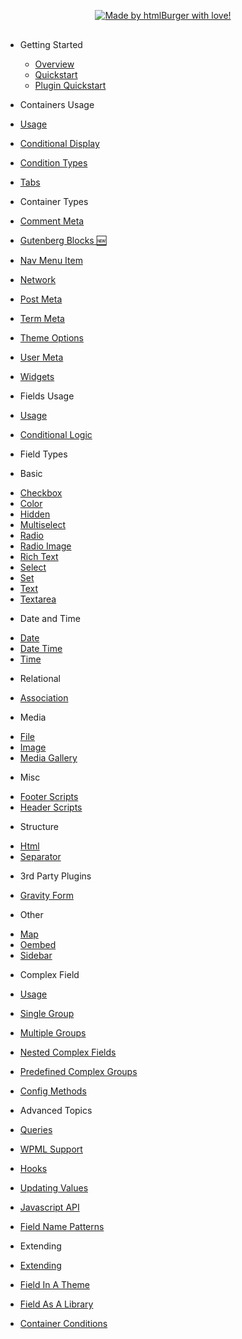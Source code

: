 <div style="display: flex; justify-content: center; margin: 30px 0;">
  <a href="https://htmlburger.com/" target="_blank">
    <img src="https://carbonfields.net/wp-content/uploads/2017/10/htmlburger-made-with-love.png" title="Made by htmlBurger with love!" alt="Made by htmlBurger with love!" />
  </a>
</div>

* Getting Started

  * [Overview](overview.md)
  * [Quickstart](quickstart.md)
  * [Plugin Quickstart](plugin-quickstart.md)

* Containers Usage

 * [Usage](containers/usage.md)
 * [Conditional Display](containers/conditional-display.md)
 * [Condition Types](containers/condition-types.md)
 * [Tabs](containers/tabs.md)

* Container Types

 * [Comment Meta](containers/comment-meta.md)
 * [Gutenberg Blocks :new:](containers/gutenberg-blocks.md)
 * [Nav Menu Item](containers/nav-menu-item.md)
 * [Network](containers/network.md)
 * [Post Meta](containers/post-meta.md)
 * [Term Meta](containers/term-meta.md)
 * [Theme Options](containers/theme-options.md)
 * [User Meta](containers/user-meta.md)
 * [Widgets](containers/widgets.md)

* Fields Usage

 * [Usage](fields/usage.md)
 * [Conditional Logic](fields/conditional-logic.md)

* Field Types

 * Basic
  - [Checkbox](fields/checkbox.md)
  - [Color](fields/color.md)
  - [Hidden](fields/hidden.md)
  - [Multiselect](fields/multiselect.md)
  - [Radio](fields/radio.md)
  - [Radio Image](fields/radio-image.md)
  - [Rich Text](fields/rich-text.md)
  - [Select](fields/select.md)
  - [Set](fields/set.md)
  - [Text](fields/text.md)
  - [Textarea](fields/textarea.md)

 * Date and Time
  - [Date](fields/date.md)
  - [Date Time](fields/date-time.md)
  - [Time](fields/time.md)

 * Relational
  - [Association](fields/association.md)

 * Media
  - [File](fields/file.md)
  - [Image](fields/image.md)
  - [Media Gallery](fields/media-gallery.md)

 * Misc
  - [Footer Scripts](fields/footer-scripts.md)
  - [Header Scripts](fields/header-scripts.md)

 * Structure
  - [Html](fields/html.md)
  - [Separator](fields/separator.md)

 * 3rd Party Plugins
  - [Gravity Form](fields/gravity-form.md)

 * Other
  - [Map](fields/map.md)
  - [Oembed](fields/oembed.md)
  - [Sidebar](fields/sidebar.md)

* Complex Field

 * [Usage](complex-field/usage.md)
 * [Single Group](complex-field/single-group.md)
 * [Multiple Groups](complex-field/multiple-groups.md)
 * [Nested Complex Fields](complex-field/nested-complex-fields.md)
 * [Predefined Complex Groups](complex-field/predefined-complex-groups.md)
 * [Config Methods](complex-field/config-methods.md)

* Advanced Topics

 * [Queries](advanced-topics/queries.md)
 * [WPML Support](advanced-topics/wpml-support.md)
 * [Hooks](advanced-topics/hooks.md)
 * [Updating Values](advanced-topics/updating-values.md)
 * [Javascript API](advanced-topics/javascript-api.md)
 * [Field Name Patterns](advanced-topics/field-name-patterns.md)

* Extending

 * [Extending](extending/extending.md)
 * [Field In A Theme](extending/field-in-a-theme.md)
 * [Field As A Library](extending/field-as-a-library.md)
 * [Container Conditions](extending/container-conditions.md)
